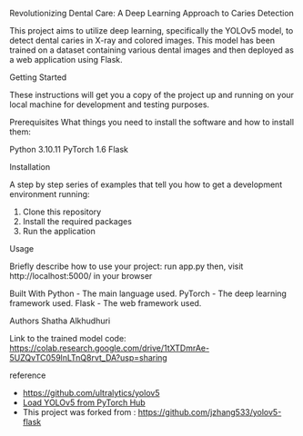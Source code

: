 
Revolutionizing Dental Care: A Deep Learning Approach to Caries Detection

This project aims to utilize deep learning, specifically the YOLOv5 model, to detect dental caries in X-ray and colored images. This model has been trained on a dataset containing various dental images and then deployed as a web application using Flask.

Getting Started

These instructions will get you a copy of the project up and running on your local machine for development and testing purposes.

Prerequisites
What things you need to install the software and how to install them:

Python 3.10.11
PyTorch 1.6
Flask

Installation

A step by step series of examples that tell you how to get a development environment running:

1. Clone this repository
2. Install the required packages
3. Run the application


Usage

Briefly describe how to use your project:
run app.py
then, visit http://localhost:5000/ in your browser


Built With
Python - The main language used.
PyTorch - The deep learning framework used.
Flask - The web framework used.

Authors
Shatha Alkhudhuri

Link to the trained model code: https://colab.research.google.com/drive/1tXTDmrAe-5UZQvTC059lnLTnQ8rvt_DA?usp=sharing  


reference
- https://github.com/ultralytics/yolov5
- [Load YOLOv5 from PyTorch Hub ](https://github.com/ultralytics/yolov5/issues/36)
- This project was forked from : https://github.com/jzhang533/yolov5-flask 

